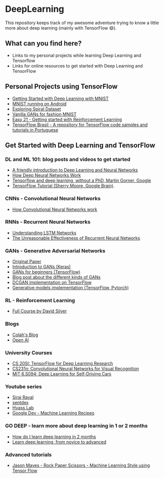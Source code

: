 # DeepLearning

This repository keeps track of my awesome adventure trying
to know a little more about deep learning (mainly with TensorFlow :smile:).

## What can you find here?

* Links to my personal projects while learning Deep Learning and Tensorflow
* Links for online resources to get started with Deep Learning and TensorFlow

## Personal Projects using TensorFlow

* [Getting Started with Deep Learning with MNIST](https://github.com/mari-linhares/mnist-tensorflow)  
* [MNIST running on Android](https://github.com/mari-linhares/mnist-android-tensorflow)  
* [Exploring Spiral Dataset](exploring-spiral-dataset/)  
* [Vanilla GANs for fashion MNIST](GAN-fashion-MNIST/)
* [Easy 21 - Getting started with Reinforcement Learning](https://github.com/mari-linhares/easy21)
* [TensorFlow Brasil - A repository for TensorFlow code samples and tutorials in Portuguese](https://github.com/mari-linhares/tensorflow-brasil)

## Get Started with Deep Learning and TensorFlow

### DL and ML 101: blog posts and videos to get started

* [A friendly introduction to Deep Learning and Neural Networks](https://www.youtube.com/watch?v=BR9h47Jtqyw)  
* [How Deep Neural Networks Work](https://www.youtube.com/watch?v=ILsA4nyG7I0)  
* [Tensorflow and deep learning, without a PhD, Martin Gorner, Google](https://www.youtube.com/watch?v=sEciSlAClL8&t=2163s)
* [TensorFlow Tutorial (Sherry Moore, Google Brain)](https://www.youtube.com/watch?v=Ejec3ID_h0w).  


### CNNs - Convolutional Neural Networks
* [How Convolutional Neural Networks work](https://www.youtube.com/watch?v=FmpDIaiMIeA&t=1s)  

### RNNs - Recurrent Neural Networks

* [Understanding LSTM Networks](http://colah.github.io/posts/2015-08-Understanding-LSTMs/)  
* [The Unreasonable Effectiveness of Recurrent Neural Networks](http://karpathy.github.io/2015/05/21/rnn-effectiveness/)  

### GANs - Generative Adversarial Networks

* [Original Paper](https://arxiv.org/abs/1406.2661)
* [Introduction to GANs (Keras)](https://www.analyticsvidhya.com/blog/2017/06/introductory-generative-adversarial-networks-gans/)  
* [GANs for beginners (TensorFlow)](https://www.oreilly.com/learning/generative-adversarial-networks-for-beginners)  
* [Blog post about the different kinds of GANs](http://guimperarnau.com/blog/2017/03/Fantastic-GANs-and-where-to-find-them)  
* [DCGAN implementation on TensorFlow](https://github.com/carpedm20/DCGAN-tensorflow)  
* [Generative models implementation (TensorFlow, Pytorch)](https://github.com/wiseodd/generative-models/)


### RL - Reinforcement Learning

* [Full Course by David Silver](https://www.youtube.com/watch?v=2pWv7GOvuf0&list=PLzuuYNsE1EZAXYR4FJ75jcJseBmo4KQ9)  

### Blogs

* [Colah's Blog](http://colah.github.io/)  
* [Open AI](https://blog.openai.com/)

### University Courses

* [CS 20SI: TensorFlow for Deep Learning Research](http://web.stanford.edu/class/cs20si/syllabus.html)  
* [CS231n: Convolutional Neural Networks for Visual Recognition](http://cs231n.github.io/)  
* [MIT 6.S094: Deep Learning for Self-Driving Cars](https://www.youtube.com/playlist?list=PLrAXtmErZgOeiKm4sgNOknGvNjby9efdf)

### Youtube series

* [Siraj Raval](https://www.youtube.com/channel/UCWN3xxRkmTPmbKwht9FuE5A)  
* [sentdex](https://www.youtube.com/channel/UCfzlCWGWYyIQ0aLC5w48gBQ)  
* [Hvass Lab](https://www.youtube.com/user/hvasslabs/videos)  
* [Google Dev - Machine Learning Recipes](https://www.youtube.com/watch?v=cKxRvEZd3Mw&index=7&list=PLOU2XLYxmsIIuiBfYad6rFYQU_jL2ryal)  

### GO DEEP - learn more about deep learning in 1 or 2 months

* [How do I learn deep learning in 2 months](https://www.quora.com/How-do-I-learn-deep-learning-in-2-months)  
* [Learn deep learning, from novice to advanced](https://www.commonlounge.com/discussion/81f5bbcfea4e44b9b2bd081d1ea536ac/main)  


### Advanced tutorials

* [Jason Mayes - Rock Paper Scissors - Machine Learning Style using Tensor Flow](https://www.youtube.com/watch?v=mtRDNDqjUzM)
